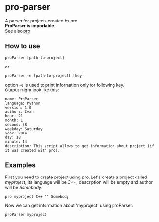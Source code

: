 pro-parser
==========

A parser for projects created by pro.<br>
__ProParser is importable__.<br>
See also [pro](https://github.com/SPython/pro)
## How to use ##
```
proParser [path-to-project]
```
or
```
proParser -e [path-to-project] [key]
```

option -e is used to print information only for following key.<br>
Output might look like this:
```
name: ProParser
language: Python
version: 1.0
authors: Ivan
hour: 21
month: 1
second: 38
weekday: Saturday
year: 2014
day: 18
minute: 14
description: This script allows to get information about project (if it was created with pro).
```

## Examples ##
First you need to create project using [pro](https://github.com/SPython/pro).
Let's create a project called _myproject_, its language will be _C++_, description will be empty and author will be _Somebody_:
```
pro myproject C++ "" Somebody
```
Now we can get information about 'myproject' using proParser:
```
proParser myproject
```
